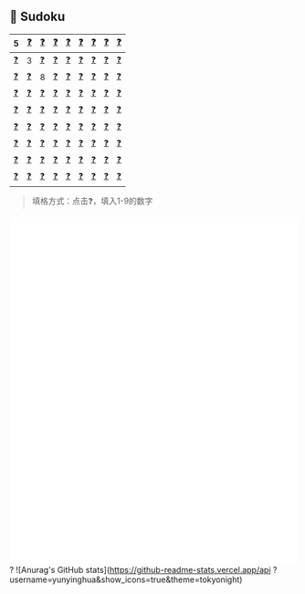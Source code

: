 ## 🧩 Sudoku

| 5 | [❓](https://github.com/yunyinghua/yunyinghua/issues/new?title=sudoku%7Cset%7Cr1%7Cc2%7C) | [❓](https://github.com/yunyinghua/yunyinghua/issues/new?title=sudoku%7Cset%7Cr1%7Cc3%7C) | [❓](https://github.com/yunyinghua/yunyinghua/issues/new?title=sudoku%7Cset%7Cr1%7Cc4%7C) | [❓](https://github.com/yunyinghua/yunyinghua/issues/new?title=sudoku%7Cset%7Cr1%7Cc5%7C) | [❓](https://github.com/yunyinghua/yunyinghua/issues/new?title=sudoku%7Cset%7Cr1%7Cc6%7C) | [❓](https://github.com/yunyinghua/yunyinghua/issues/new?title=sudoku%7Cset%7Cr1%7Cc7%7C) | [❓](https://github.com/yunyinghua/yunyinghua/issues/new?title=sudoku%7Cset%7Cr1%7Cc8%7C) | [❓](https://github.com/yunyinghua/yunyinghua/issues/new?title=sudoku%7Cset%7Cr1%7Cc9%7C) |  
|---|---|---|---|---|---|---|---|---|  
| [❓](https://github.com/yunyinghua/yunyinghua/issues/new?title=sudoku%7Cset%7Cr2%7Cc1%7C) | 3 | [❓](https://github.com/yunyinghua/yunyinghua/issues/new?title=sudoku%7Cset%7Cr2%7Cc3%7C) | [❓](https://github.com/yunyinghua/yunyinghua/issues/new?title=sudoku%7Cset%7Cr2%7Cc4%7C) | [❓](https://github.com/yunyinghua/yunyinghua/issues/new?title=sudoku%7Cset%7Cr2%7Cc5%7C) | [❓](https://github.com/yunyinghua/yunyinghua/issues/new?title=sudoku%7Cset%7Cr2%7Cc6%7C) | [❓](https://github.com/yunyinghua/yunyinghua/issues/new?title=sudoku%7Cset%7Cr2%7Cc7%7C) | [❓](https://github.com/yunyinghua/yunyinghua/issues/new?title=sudoku%7Cset%7Cr2%7Cc8%7C) | [❓](https://github.com/yunyinghua/yunyinghua/issues/new?title=sudoku%7Cset%7Cr2%7Cc9%7C) |
| [❓](https://github.com/yunyinghua/yunyinghua/issues/new?title=sudoku%7Cset%7Cr3%7Cc1%7C) | [❓](https://github.com/yunyinghua/yunyinghua/issues/new?title=sudoku%7Cset%7Cr3%7Cc2%7C) | 8 | [❓](https://github.com/yunyinghua/yunyinghua/issues/new?title=sudoku%7Cset%7Cr3%7Cc4%7C) | [❓](https://github.com/yunyinghua/yunyinghua/issues/new?title=sudoku%7Cset%7Cr3%7Cc5%7C) | [❓](https://github.com/yunyinghua/yunyinghua/issues/new?title=sudoku%7Cset%7Cr3%7Cc6%7C) | [❓](https://github.com/yunyinghua/yunyinghua/issues/new?title=sudoku%7Cset%7Cr3%7Cc7%7C) | [❓](https://github.com/yunyinghua/yunyinghua/issues/new?title=sudoku%7Cset%7Cr3%7Cc8%7C) | [❓](https://github.com/yunyinghua/yunyinghua/issues/new?title=sudoku%7Cset%7Cr3%7Cc9%7C) |
| [❓](https://github.com/yunyinghua/yunyinghua/issues/new?title=sudoku%7Cset%7Cr4%7Cc1%7C) | [❓](https://github.com/yunyinghua/yunyinghua/issues/new?title=sudoku%7Cset%7Cr4%7Cc2%7C) | [❓](https://github.com/yunyinghua/yunyinghua/issues/new?title=sudoku%7Cset%7Cr4%7Cc3%7C) | [❓](https://github.com/yunyinghua/yunyinghua/issues/new?title=sudoku%7Cset%7Cr4%7Cc4%7C) | [❓](https://github.com/yunyinghua/yunyinghua/issues/new?title=sudoku%7Cset%7Cr4%7Cc5%7C) | [❓](https://github.com/yunyinghua/yunyinghua/issues/new?title=sudoku%7Cset%7Cr4%7Cc6%7C) | [❓](https://github.com/yunyinghua/yunyinghua/issues/new?title=sudoku%7Cset%7Cr4%7Cc7%7C) | [❓](https://github.com/yunyinghua/yunyinghua/issues/new?title=sudoku%7Cset%7Cr4%7Cc8%7C) | [❓](https://github.com/yunyinghua/yunyinghua/issues/new?title=sudoku%7Cset%7Cr4%7Cc9%7C) |
| [❓](https://github.com/yunyinghua/yunyinghua/issues/new?title=sudoku%7Cset%7Cr5%7Cc1%7C) | [❓](https://github.com/yunyinghua/yunyinghua/issues/new?title=sudoku%7Cset%7Cr5%7Cc2%7C) | [❓](https://github.com/yunyinghua/yunyinghua/issues/new?title=sudoku%7Cset%7Cr5%7Cc3%7C) | [❓](https://github.com/yunyinghua/yunyinghua/issues/new?title=sudoku%7Cset%7Cr5%7Cc4%7C) | [❓](https://github.com/yunyinghua/yunyinghua/issues/new?title=sudoku%7Cset%7Cr5%7Cc5%7C) | [❓](https://github.com/yunyinghua/yunyinghua/issues/new?title=sudoku%7Cset%7Cr5%7Cc6%7C) | [❓](https://github.com/yunyinghua/yunyinghua/issues/new?title=sudoku%7Cset%7Cr5%7Cc7%7C) | [❓](https://github.com/yunyinghua/yunyinghua/issues/new?title=sudoku%7Cset%7Cr5%7Cc8%7C) | [❓](https://github.com/yunyinghua/yunyinghua/issues/new?title=sudoku%7Cset%7Cr5%7Cc9%7C) |
| [❓](https://github.com/yunyinghua/yunyinghua/issues/new?title=sudoku%7Cset%7Cr6%7Cc1%7C) | [❓](https://github.com/yunyinghua/yunyinghua/issues/new?title=sudoku%7Cset%7Cr6%7Cc2%7C) | [❓](https://github.com/yunyinghua/yunyinghua/issues/new?title=sudoku%7Cset%7Cr6%7Cc3%7C) | [❓](https://github.com/yunyinghua/yunyinghua/issues/new?title=sudoku%7Cset%7Cr6%7Cc4%7C) | [❓](https://github.com/yunyinghua/yunyinghua/issues/new?title=sudoku%7Cset%7Cr6%7Cc5%7C) | [❓](https://github.com/yunyinghua/yunyinghua/issues/new?title=sudoku%7Cset%7Cr6%7Cc6%7C) | [❓](https://github.com/yunyinghua/yunyinghua/issues/new?title=sudoku%7Cset%7Cr6%7Cc7%7C) | [❓](https://github.com/yunyinghua/yunyinghua/issues/new?title=sudoku%7Cset%7Cr6%7Cc8%7C) | [❓](https://github.com/yunyinghua/yunyinghua/issues/new?title=sudoku%7Cset%7Cr6%7Cc9%7C) |
| [❓](https://github.com/yunyinghua/yunyinghua/issues/new?title=sudoku%7Cset%7Cr7%7Cc1%7C) | [❓](https://github.com/yunyinghua/yunyinghua/issues/new?title=sudoku%7Cset%7Cr7%7Cc2%7C) | [❓](https://github.com/yunyinghua/yunyinghua/issues/new?title=sudoku%7Cset%7Cr7%7Cc3%7C) | [❓](https://github.com/yunyinghua/yunyinghua/issues/new?title=sudoku%7Cset%7Cr7%7Cc4%7C) | [❓](https://github.com/yunyinghua/yunyinghua/issues/new?title=sudoku%7Cset%7Cr7%7Cc5%7C) | [❓](https://github.com/yunyinghua/yunyinghua/issues/new?title=sudoku%7Cset%7Cr7%7Cc6%7C) | [❓](https://github.com/yunyinghua/yunyinghua/issues/new?title=sudoku%7Cset%7Cr7%7Cc7%7C) | [❓](https://github.com/yunyinghua/yunyinghua/issues/new?title=sudoku%7Cset%7Cr7%7Cc8%7C) | [❓](https://github.com/yunyinghua/yunyinghua/issues/new?title=sudoku%7Cset%7Cr7%7Cc9%7C) |
| [❓](https://github.com/yunyinghua/yunyinghua/issues/new?title=sudoku%7Cset%7Cr8%7Cc1%7C) | [❓](https://github.com/yunyinghua/yunyinghua/issues/new?title=sudoku%7Cset%7Cr8%7Cc2%7C) | [❓](https://github.com/yunyinghua/yunyinghua/issues/new?title=sudoku%7Cset%7Cr8%7Cc3%7C) | [❓](https://github.com/yunyinghua/yunyinghua/issues/new?title=sudoku%7Cset%7Cr8%7Cc4%7C) | [❓](https://github.com/yunyinghua/yunyinghua/issues/new?title=sudoku%7Cset%7Cr8%7Cc5%7C) | [❓](https://github.com/yunyinghua/yunyinghua/issues/new?title=sudoku%7Cset%7Cr8%7Cc6%7C) | [❓](https://github.com/yunyinghua/yunyinghua/issues/new?title=sudoku%7Cset%7Cr8%7Cc7%7C) | [❓](https://github.com/yunyinghua/yunyinghua/issues/new?title=sudoku%7Cset%7Cr8%7Cc8%7C) | [❓](https://github.com/yunyinghua/yunyinghua/issues/new?title=sudoku%7Cset%7Cr8%7Cc9%7C) |
| [❓](https://github.com/yunyinghua/yunyinghua/issues/new?title=sudoku%7Cset%7Cr9%7Cc1%7C) | [❓](https://github.com/yunyinghua/yunyinghua/issues/new?title=sudoku%7Cset%7Cr9%7Cc2%7C) | [❓](https://github.com/yunyinghua/yunyinghua/issues/new?title=sudoku%7Cset%7Cr9%7Cc3%7C) | [❓](https://github.com/yunyinghua/yunyinghua/issues/new?title=sudoku%7Cset%7Cr9%7Cc4%7C) | [❓](https://github.com/yunyinghua/yunyinghua/issues/new?title=sudoku%7Cset%7Cr9%7Cc5%7C) | [❓](https://github.com/yunyinghua/yunyinghua/issues/new?title=sudoku%7Cset%7Cr9%7Cc6%7C) | [❓](https://github.com/yunyinghua/yunyinghua/issues/new?title=sudoku%7Cset%7Cr9%7Cc7%7C) | [❓](https://github.com/yunyinghua/yunyinghua/issues/new?title=sudoku%7Cset%7Cr9%7Cc8%7C) | [❓](https://github.com/yunyinghua/yunyinghua/issues/new?title=sudoku%7Cset%7Cr9%7Cc9%7C) |

 


> 填格方式：点击❓，填入1-9的数字

![Metrics](/github-metrics.svg) ?
![Anurag's GitHub stats](https://github-readme-stats.vercel.app/api ?username=yunyinghua&show_icons=true&theme=tokyonight)
